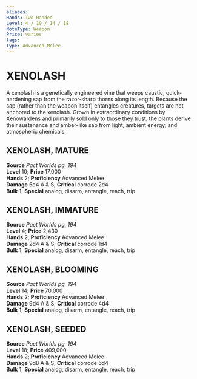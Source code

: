 ```yaml
---
aliases: 
Hands: Two-Handed
Level: 4 / 10 / 14 / 18
NoteType: Weapon
Price: varies
tags: 
Type: Advanced-Melee
---
```

# XENOLASH
A xenolash is a genetically engineered vine that weeps caustic, quick-hardening sap from the razor-sharp thorns along its length. Because the sap (rather than the weapon itself) entangles creatures, targets are not anchored to the xenolash. Grown in extraordinary conditions by Xenowardens and primarily sold only to those they trust, the plants derive their sustenance and amber-like sap from light, ambient energy, and atmospheric chemicals.  

## XENOLASH, MATURE

**Source** _Pact Worlds pg. 194_  
**Level** 10; **Price** 17,000  
**Hands** 2; **Proficiency** Advanced Melee  
**Damage** 5d4 A & S; **Critical** corrode 2d4  
**Bulk** 1; **Special** analog, disarm, entangle, reach, trip

##  XENOLASH, IMMATURE

**Source** _Pact Worlds pg. 194_  
**Level** 4; **Price** 2,430  
**Hands** 2; **Proficiency** Advanced Melee  
**Damage** 2d4 A & S; **Critical** corrode 1d4  
**Bulk** 1; **Special** analog, disarm, entangle, reach, trip

##  XENOLASH, BLOOMING

**Source** _Pact Worlds pg. 194_  
**Level** 14; **Price** 70,000  
**Hands** 2; **Proficiency** Advanced Melee  
**Damage** 9d4 A & S; **Critical** corrode 4d4  
**Bulk** 1; **Special** analog, disarm, entangle, reach, trip

##  XENOLASH, SEEDED

**Source** _Pact Worlds pg. 194_  
**Level** 18; **Price** 409,000  
**Hands** 2; **Proficiency** Advanced Melee  
**Damage** 9d8 A & S; **Critical** corrode 6d4  
**Bulk** 1; **Special** analog, disarm, entangle, reach, trip